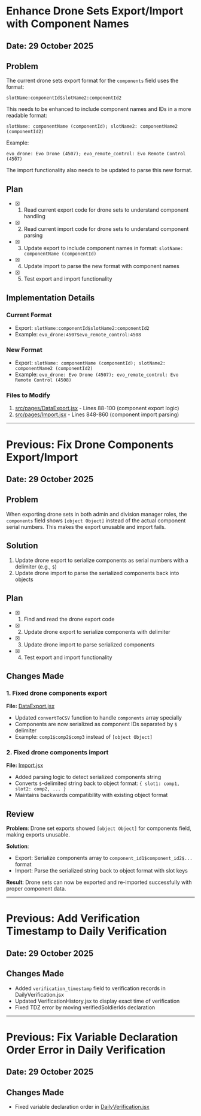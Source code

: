 # Enhance Drone Sets Export/Import with Component Names

## Date: 29 October 2025

## Problem

The current drone sets export format for the `components` field uses the format:
```
slotName:componentId$slotName2:componentId2
```

This needs to be enhanced to include component names and IDs in a more readable format:
```
slotName: componentName (componentId); slotName2: componentName2 (componentId2)
```

Example:
```
evo_drone: Evo Drone (4507); evo_remote_control: Evo Remote Control (4507)
```

The import functionality also needs to be updated to parse this new format.

## Plan

- [x] 1. Read current export code for drone sets to understand component handling
- [x] 2. Read current import code for drone sets to understand component parsing
- [x] 3. Update export to include component names in format: `slotName: componentName (componentId)`
- [x] 4. Update import to parse the new format with component names
- [x] 5. Test export and import functionality

## Implementation Details

### Current Format
- Export: `slotName:componentId$slotName2:componentId2`
- Example: `evo_drone:4507$evo_remote_control:4508`

### New Format
- Export: `slotName: componentName (componentId); slotName2: componentName2 (componentId2)`
- Example: `evo_drone: Evo Drone (4507); evo_remote_control: Evo Remote Control (4508)`

### Files to Modify
1. [src/pages/DataExport.jsx](src/pages/DataExport.jsx) - Lines 88-100 (component export logic)
2. [src/pages/Import.jsx](src/pages/Import.jsx) - Lines 848-860 (component import parsing)

---

# Previous: Fix Drone Components Export/Import

## Date: 29 October 2025

## Problem

When exporting drone sets in both admin and division manager roles, the `components` field shows `[object Object]` instead of the actual component serial numbers. This makes the export unusable and import fails.

## Solution

1. Update drone export to serialize components as serial numbers with a delimiter (e.g., `$`)
2. Update drone import to parse the serialized components back into objects

## Plan

- [x] 1. Find and read the drone export code
- [x] 2. Update drone export to serialize components with delimiter
- [x] 3. Update drone import to parse serialized components
- [x] 4. Test export and import functionality

## Changes Made

### 1. Fixed drone components export
**File:** [DataExport.jsx](src/pages/DataExport.jsx#L88-L91)

- Updated `convertToCSV` function to handle `components` array specially
- Components are now serialized as component IDs separated by `$` delimiter
- Example: `comp1$comp2$comp3` instead of `[object Object]`

### 2. Fixed drone components import
**File:** [Import.jsx](src/pages/Import.jsx#L848-L858)

- Added parsing logic to detect serialized components string
- Converts `$`-delimited string back to object format: `{ slot1: comp1, slot2: comp2, ... }`
- Maintains backwards compatibility with existing object format

## Review

**Problem**: Drone set exports showed `[object Object]` for components field, making exports unusable.

**Solution**:
- Export: Serialize components array to `component_id1$component_id2$...` format
- Import: Parse the serialized string back to object format with slot keys

**Result**: Drone sets can now be exported and re-imported successfully with proper component data.

---

# Previous: Add Verification Timestamp to Daily Verification

## Date: 29 October 2025

## Changes Made

- Added `verification_timestamp` field to verification records in DailyVerification.jsx
- Updated VerificationHistory.jsx to display exact time of verification
- Fixed TDZ error by moving verifiedSoldierIds declaration

---

# Previous: Fix Variable Declaration Order Error in Daily Verification

## Date: 29 October 2025

## Changes Made

- Fixed variable declaration order in [DailyVerification.jsx](src/pages/DailyVerification.jsx#L272-L283)
